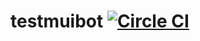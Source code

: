 # testmuibot [![Circle CI](https://circleci.com/gh/muibotdev/testmuibot.svg?style=svg)](https://circleci.com/gh/muibotdev/testmuibot)
